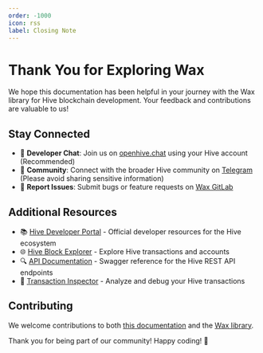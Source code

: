 ```yaml
---
order: -1000
icon: rss
label: Closing Note
---
```


# Thank You for Exploring Wax

We hope this documentation has been helpful in your journey with the Wax library for Hive blockchain development. Your feedback and contributions are valuable to us!

## Stay Connected

- 💬 **Developer Chat**: Join us on [openhive.chat](https://openhive.chat/group/dev) using your Hive account (Recommended)
- 📱 **Community**: Connect with the broader Hive community on [Telegram](https://t.me/hiveblockchain) (Please avoid sharing sensitive information)
- 🐞 **Report Issues**: Submit bugs or feature requests on [Wax GitLab](https://gitlab.syncad.com/hive/wax/-/issues)

## Additional Resources

- 📚 [Hive Developer Portal](https://developers.hive.io/) - Official developer resources for the Hive ecosystem
- 🌐 [Hive Block Explorer](https://explore.openhive.network/) - Explore Hive transactions and accounts
- 🔍 [API Documentation](https://api.hive.blog/) - Swagger reference for the Hive REST API endpoints
- 🧪 [Transaction Inspector](https://tx.openhive.network/) - Analyze and debug your Hive transactions

## Contributing

We welcome contributions to both [this documentation](https://gitlab.syncad.com/hive/wax-doc) and the [Wax library](https://gitlab.syncad.com/hive/wax).

Thank you for being part of our community!
Happy coding! 🚀
